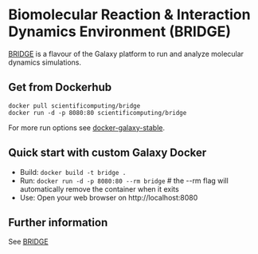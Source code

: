
# Biomolecular Reaction & Interaction Dynamics Environment (BRIDGE)

[BRIDGE](https://github.com/scientificomputing/BRIDGE) is a flavour of the Galaxy platform to run and analyze molecular dynamics simulations.

## Get from Dockerhub
```
docker pull scientificomputing/bridge
docker run -d -p 8080:80 scientificomputing/bridge
```

For more run options see [docker-galaxy-stable](https://github.com/bgruening/docker-galaxy-stable).

## Quick start with custom Galaxy Docker
- Build: `docker build -t bridge .`
- Run: `docker run -d -p 8080:80 --rm bridge` # the --rm flag will automatically remove the container when it exits 
- Use: Open your web browser on http://localhost:8080

## Further information

See [BRIDGE](https://github.com/scientificomputing/BRIDGE)

